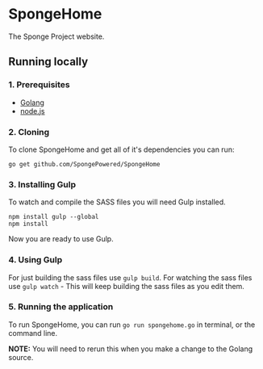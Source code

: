 SpongeHome
==========

The Sponge Project website.

## Running locally

### 1. Prerequisites

- [Golang](http://golang.org/doc/install)
- [node.js](http://nodejs.org/download/)

### 2. Cloning

To clone SpongeHome and get all of it's dependencies you can run:

```
go get github.com/SpongePowered/SpongeHome
```

### 3. Installing Gulp

To watch and compile the SASS files you will need Gulp installed.

```
npm install gulp --global
npm install
```

Now you are ready to use Gulp.

### 4. Using Gulp

For just building the sass files use `gulp build`.
For watching the sass files use `gulp watch` - This will keep building the sass files as you edit them.

### 5. Running the application

To run SpongeHome, you can run `go run spongehome.go` in terminal, or the command line.

**NOTE:** You will need to rerun this when you make a change to the Golang source.
